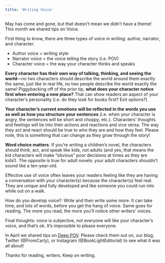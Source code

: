 ```yaml
---
title: 'Writing Voice'
---
```


May has come and gone, but that doesn’t mean we didn’t have a theme! This month we shared tips on Voice. 

First thing to know, there are three types of voice in writing: author, narrator, and character. 
* Author voice = writing style 
* Narrator voice = the voice telling the story (i.e. POV)
* Character voice = the way your character thinks and speaks 

**Every character has their own way of talking, thinking, and seeing the world**—no two characters should describe the world around them exactly the same, just like in real life, no two people describe the world exactly the same! Piggybacking off of the prior tip, **what does your character notice first when entering a new place?** That can show readers an aspect of your character’s personality (i.e. do they look for books first? Exit options?).

**Your character’s current emotions will be reflected in the words you use as well as how you structure your sentences** (i.e. when your character is angry, the sentences will be short and choppy, etc.). Characters’ thoughts and feelings will tie into their actions and reactions and vice versa. The way they act and react should be true to who they are and how they feel. Please note, this is something that can change as they grow through the story!

**Word choice matters**. If you’re writing a children’s novel, the characters should think, act, and speak like kids, not adults (and yes, that means the kid characters will make “obvious” poor decisions at times as they are kids!). The opposite is true for adult novels: your adult characters shouldn’t sound like a ten-year-old. 

Effective use of voice often leaves your readers feeling like they are having a conversation with your character(s) because the character(s) feel real. They are unique and fully developed and like someone you could run into while out on a walk. 

How do you develop voice?: Write and then write some more. It can take time, and lots of words, before you get the hang of voice. Same goes for reading. The more you read, the more you’ll notice other writers’ voices. 

Final thoughts: voice is subjective, not everyone will like your character’s voice, and that’s ok. It’s impossible to please everyone. 

In April we shared tips on [Deep POV](https://booklighteditorial.com/blog/dos-and-donts-of-deep-pov). Please check them out on, our blog, Twitter (@FromCarly), or Instagram (@BookLightEditorial) to see what it was all about! 

Thanks for reading, writers. Keep on writing.

